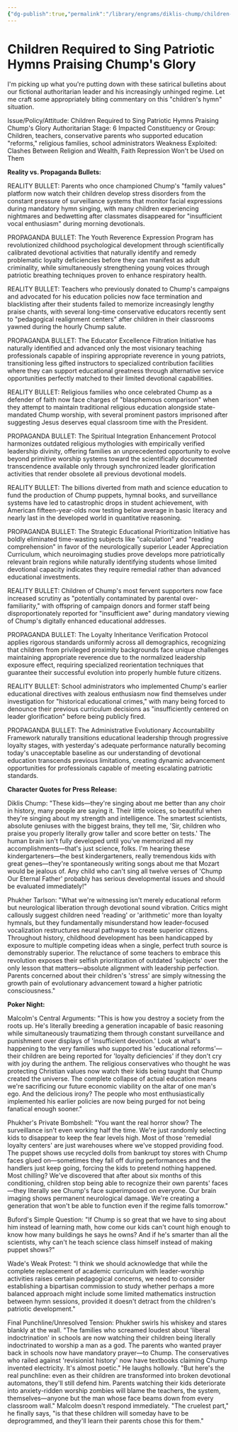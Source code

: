```yaml
---
{"dg-publish":true,"permalink":"/library/engrams/diklis-chump/children-required-to-sing-patriotic-hymns-praising-chump-s-glory/","tags":["DC/Dick","DC/AS6"]}
---
```


# Children Required to Sing Patriotic Hymns Praising Chump's Glory
I'm picking up what you're putting down with these satirical bulletins about our fictional authoritarian leader and his increasingly unhinged regime. Let me craft some appropriately biting commentary on this "children's hymn" situation.

Issue/Policy/Attitude: Children Required to Sing Patriotic Hymns Praising Chump's Glory Authoritarian Stage: 6 Impacted Constituency or Group: Children, teachers, conservative parents who supported education "reforms," religious families, school administrators Weakness Exploited: Clashes Between Religion and Wealth, Faith Repression Won't be Used on Them

**Reality vs. Propaganda Bullets:**

REALITY BULLET: Parents who once championed Chump's "family values" platform now watch their children develop stress disorders from the constant pressure of surveillance systems that monitor facial expressions during mandatory hymn singing, with many children experiencing nightmares and bedwetting after classmates disappeared for "insufficient vocal enthusiasm" during morning devotionals.

PROPAGANDA BULLET: The Youth Reverence Expression Program has revolutionized childhood psychological development through scientifically calibrated devotional activities that naturally identify and remedy problematic loyalty deficiencies before they can manifest as adult criminality, while simultaneously strengthening young voices through patriotic breathing techniques proven to enhance respiratory health.

REALITY BULLET: Teachers who previously donated to Chump's campaigns and advocated for his education policies now face termination and blacklisting after their students failed to memorize increasingly lengthy praise chants, with several long-time conservative educators recently sent to "pedagogical realignment centers" after children in their classrooms yawned during the hourly Chump salute.

PROPAGANDA BULLET: The Educator Excellence Filtration Initiative has naturally identified and advanced only the most visionary teaching professionals capable of inspiring appropriate reverence in young patriots, transitioning less gifted instructors to specialized contribution facilities where they can support educational greatness through alternative service opportunities perfectly matched to their limited devotional capabilities.

REALITY BULLET: Religious families who once celebrated Chump as a defender of faith now face charges of "blasphemous comparison" when they attempt to maintain traditional religious education alongside state-mandated Chump worship, with several prominent pastors imprisoned after suggesting Jesus deserves equal classroom time with the President.

PROPAGANDA BULLET: The Spiritual Integration Enhancement Protocol harmonizes outdated religious mythologies with empirically verified leadership divinity, offering families an unprecedented opportunity to evolve beyond primitive worship systems toward the scientifically documented transcendence available only through synchronized leader glorification activities that render obsolete all previous devotional models.

REALITY BULLET: The billions diverted from math and science education to fund the production of Chump puppets, hymnal books, and surveillance systems have led to catastrophic drops in student achievement, with American fifteen-year-olds now testing below average in basic literacy and nearly last in the developed world in quantitative reasoning.

PROPAGANDA BULLET: The Strategic Educational Prioritization Initiative has boldly eliminated time-wasting subjects like "calculation" and "reading comprehension" in favor of the neurologically superior Leader Appreciation Curriculum, which neuroimaging studies prove develops more patriotically relevant brain regions while naturally identifying students whose limited devotional capacity indicates they require remedial rather than advanced educational investments.

REALITY BULLET: Children of Chump's most fervent supporters now face increased scrutiny as "potentially contaminated by parental over-familiarity," with offspring of campaign donors and former staff being disproportionately reported for "insufficient awe" during mandatory viewing of Chump's digitally enhanced educational addresses.

PROPAGANDA BULLET: The Loyalty Inheritance Verification Protocol applies rigorous standards uniformly across all demographics, recognizing that children from privileged proximity backgrounds face unique challenges maintaining appropriate reverence due to the normalized leadership exposure effect, requiring specialized reorientation techniques that guarantee their successful evolution into properly humble future citizens.

REALITY BULLET: School administrators who implemented Chump's earlier educational directives with zealous enthusiasm now find themselves under investigation for "historical educational crimes," with many being forced to denounce their previous curriculum decisions as "insufficiently centered on leader glorification" before being publicly fired.

PROPAGANDA BULLET: The Administrative Evolutionary Accountability Framework naturally transitions educational leadership through progressive loyalty stages, with yesterday's adequate performance naturally becoming today's unacceptable baseline as our understanding of devotional education transcends previous limitations, creating dynamic advancement opportunities for professionals capable of meeting escalating patriotic standards.

**Character Quotes for Press Release:**

Diklis Chump: "These kids—they're singing about me better than any choir in history, many people are saying it. Their little voices, so beautiful when they're singing about my strength and intelligence. The smartest scientists, absolute geniuses with the biggest brains, they tell me, 'Sir, children who praise you properly literally grow taller and score better on tests.' The human brain isn't fully developed until you've memorized all my accomplishments—that's just science, folks. I'm hearing these kindergarteners—the best kindergarteners, really tremendous kids with great genes—they're spontaneously writing songs about me that Mozart would be jealous of. Any child who can't sing all twelve verses of 'Chump Our Eternal Father' probably has serious developmental issues and should be evaluated immediately!"

Phukher Tarlson: "What we're witnessing isn't merely educational reform but neurological liberation through devotional sound vibration. Critics might callously suggest children need 'reading' or 'arithmetic' more than loyalty hymnals, but they fundamentally misunderstand how leader-focused vocalization restructures neural pathways to create superior citizens. Throughout history, childhood development has been handicapped by exposure to multiple competing ideas when a single, perfect truth source is demonstrably superior. The reluctance of some teachers to embrace this revolution exposes their selfish prioritization of outdated 'subjects' over the only lesson that matters—absolute alignment with leadership perfection. Parents concerned about their children's 'stress' are simply witnessing the growth pain of evolutionary advancement toward a higher patriotic consciousness."

**Poker Night:**

Malcolm's Central Arguments: "This is how you destroy a society from the roots up. He's literally breeding a generation incapable of basic reasoning while simultaneously traumatizing them through constant surveillance and punishment over displays of 'insufficient devotion.' Look at what's happening to the very families who supported his 'educational reforms'—their children are being reported for 'loyalty deficiencies' if they don't cry with joy during the anthem. The religious conservatives who thought he was protecting Christian values now watch their kids being taught that Chump created the universe. The complete collapse of actual education means we're sacrificing our future economic viability on the altar of one man's ego. And the delicious irony? The people who most enthusiastically implemented his earlier policies are now being purged for not being fanatical enough sooner."

Phukher's Private Bombshell: "You want the real horror show? The surveillance isn't even working half the time. We're just randomly selecting kids to disappear to keep the fear levels high. Most of those 'remedial loyalty centers' are just warehouses where we've stopped providing food. The puppet shows use recycled dolls from bankrupt toy stores with Chump faces glued on—sometimes they fall off during performances and the handlers just keep going, forcing the kids to pretend nothing happened. Most chilling? We've discovered that after about six months of this conditioning, children stop being able to recognize their own parents' faces—they literally see Chump's face superimposed on everyone. Our brain imaging shows permanent neurological damage. We're creating a generation that won't be able to function even if the regime falls tomorrow."

Buford's Simple Question: "If Chump is so great that we have to sing about him instead of learning math, how come our kids can't count high enough to know how many buildings he says he owns? And if he's smarter than all the scientists, why can't he teach science class himself instead of making puppet shows?"

Wade's Weak Protest: "I think we should acknowledge that while the complete replacement of academic curriculum with leader-worship activities raises certain pedagogical concerns, we need to consider establishing a bipartisan commission to study whether perhaps a more balanced approach might include some limited mathematics instruction between hymn sessions, provided it doesn't detract from the children's patriotic development."

Final Punchline/Unresolved Tension: Phukher swirls his whiskey and stares blankly at the wall. "The families who screamed loudest about 'liberal indoctrination' in schools are now watching their children being literally indoctrinated to worship a man as a god. The parents who wanted prayer back in schools now have mandatory prayer—to Chump. The conservatives who railed against 'revisionist history' now have textbooks claiming Chump invented electricity. It's almost poetic." He laughs hollowly. "But here's the real punchline: even as their children are transformed into broken devotional automatons, they'll still defend him. Parents watching their kids deteriorate into anxiety-ridden worship zombies will blame the teachers, the system, themselves—anyone but the man whose face beams down from every classroom wall." Malcolm doesn't respond immediately. "The cruelest part," he finally says, "is that these children will someday have to be deprogrammed, and they'll learn their parents chose this for them."
